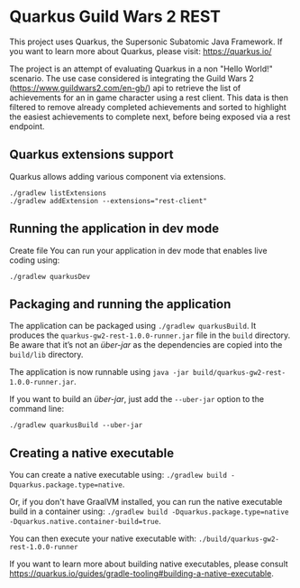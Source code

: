# Quarkus Guild Wars 2 REST
This project uses Quarkus, the Supersonic Subatomic Java Framework.
If you want to learn more about Quarkus, please visit: https://quarkus.io/

The project is an attempt of evaluating Quarkus in a non "Hello World!" scenario.
The use case considered is integrating the Guild Wars 2 (https://www.guildwars2.com/en-gb/)
api to retrieve the list of achievements for an in game character using a rest client.
This data is then filtered to remove already completed achievements and sorted to highlight
the easiest achievements to complete next, before being exposed via a rest endpoint.

## Quarkus extensions support
Quarkus allows adding various component via extensions.
```
./gradlew listExtensions
./gradlew addExtension --extensions="rest-client"
```

## Running the application in dev mode

Create file 
You can run your application in dev mode that enables live coding using:
```
./gradlew quarkusDev
```

## Packaging and running the application

The application can be packaged using `./gradlew quarkusBuild`.
It produces the `quarkus-gw2-rest-1.0.0-runner.jar` file in the `build` directory.
Be aware that it’s not an _über-jar_ as the dependencies are copied into the `build/lib` directory.

The application is now runnable using `java -jar build/quarkus-gw2-rest-1.0.0-runner.jar`.

If you want to build an _über-jar_, just add the `--uber-jar` option to the command line:
```
./gradlew quarkusBuild --uber-jar
```

## Creating a native executable

You can create a native executable using: `./gradlew build -Dquarkus.package.type=native`.

Or, if you don't have GraalVM installed, you can run the native executable build in a container using: `./gradlew build -Dquarkus.package.type=native -Dquarkus.native.container-build=true`.

You can then execute your native executable with: `./build/quarkus-gw2-rest-1.0.0-runner`

If you want to learn more about building native executables, please consult https://quarkus.io/guides/gradle-tooling#building-a-native-executable.
